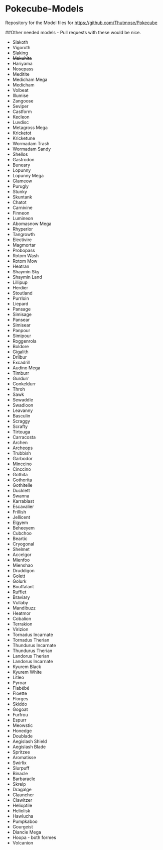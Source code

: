 # Pokecube-Models
Repository for the Model files for https://github.com/Thutmose/Pokecube

##Other needed models - Pull requests with these would be nice.

- 	Slakoth
- 	Vigoroth
- 	Slaking
- 	~~Makuhita~~
- 	Hariyama
- 	Nosepass
- 	Meditite
- 	Medicham Mega
- 	Medicham
- 	Volbeat
- 	Illumise
- 	Zangoose
- 	Seviper
- 	Castform
- 	Kecleon
- 	Luvdisc
- 	Metagross Mega
- 	Kricketot
- 	Kricketune
- 	Wormadam Trash
- 	Wormadam Sandy
- 	Shellos
- 	Gastrodon
- 	Buneary
- 	Lopunny
- 	Lopunny Mega
- 	Glameow
- 	Purugly
- 	Stunky
- 	Skuntank
- 	Chatot
- 	Carnivine
- 	Finneon
- 	Lumineon
- 	Abomasnow Mega
- 	Rhyperior
- 	Tangrowth
- 	Electivire
- 	Magmortar
- 	Probopass
- 	Rotom Wash
- 	Rotom Mow
- 	Heatran
- 	Shaymin Sky
- 	Shaymin Land
- 	Lillipup
- 	Herdier
- 	Stoutland
- 	Purrloin
- 	Liepard
- 	Pansage
- 	Simisage
- 	Pansear
- 	Simisear
- 	Panpour
- 	Simipour
- 	Roggenrola
- 	Boldore
- 	Gigalith
- 	Drilbur
- 	Excadrill
- 	Audino Mega
- 	Timburr
- 	Gurdurr
- 	Conkeldurr
- 	Throh
- 	Sawk
- 	Sewaddle
- 	Swadloon
- 	Leavanny
- 	Basculin
- 	Scraggy
- 	Scrafty
- 	Tirtouga
- 	Carracosta
- 	Archen
- 	Archeops
- 	Trubbish
- 	Garbodor
- 	Minccino
- 	Cinccino
- 	Gothita
- 	Gothorita
- 	Gothitelle
- 	Ducklett
- 	Swanna
- 	Karrablast
- 	Escavalier
- 	Frillish
- 	Jellicent
- 	Elgyem
- 	Beheeyem
- 	Cubchoo
- 	Beartic
- 	Cryogonal
- 	Shelmet
- 	Accelgor
- 	Mienfoo
- 	Mienshao
- 	Druddigon
- 	Golett
- 	Golurk
- 	Bouffalant
- 	Rufflet
- 	Braviary
- 	Vullaby
- 	Mandibuzz
- 	Heatmor
- 	Cobalion
- 	Terrakion
- 	Virizion
- 	Tornadus Incarnate
- 	Tornadus Therian
- 	Thundurus Incarnate
- 	Thundurus Therian
- 	Landorus Therian
- 	Landorus Incarnate
- 	Kyurem Black
- 	Kyurem White
- 	Litleo
- 	Pyroar
- 	Flabébé
- 	Floette
- 	Florges
- 	Skiddo
- 	Gogoat
- 	Furfrou
- 	Espurr
- 	Meowstic
- 	Honedge
- 	Doublade
- 	Aegislash Shield
- 	Aegislash Blade
- 	Spritzee
- 	Aromatisse
- 	Swirlix
- 	Slurpuff
- 	Binacle
- 	Barbaracle
- 	Skrelp
- 	Dragalge
- 	Clauncher
- 	Clawitzer
- 	Helioptile
- 	Heliolisk
- 	Hawlucha
- 	Pumpkaboo
- 	Gourgeist
- 	Diancie Mega
- 	Hoopa - both formes
- 	Volcanion

